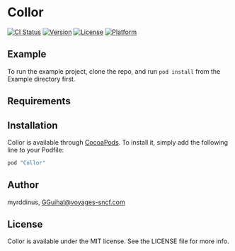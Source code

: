 # Collor

[![CI Status](https://travis-ci.org/voyages-sncf-technologies/Collor.svg?branch=master)](https://travis-ci.org/voyages-sncf-technologies/Collor/)
[![Version](https://img.shields.io/cocoapods/v/Collor.svg?style=flat)](http://cocoapods.org/pods/Collor)
[![License](https://img.shields.io/cocoapods/l/Collor.svg?style=flat)](http://cocoapods.org/pods/Collor)
[![Platform](https://img.shields.io/cocoapods/p/Collor.svg?style=flat)](http://cocoapods.org/pods/Collor)

## Example

To run the example project, clone the repo, and run `pod install` from the Example directory first.

## Requirements

## Installation

Collor is available through [CocoaPods](http://cocoapods.org). To install
it, simply add the following line to your Podfile:

```ruby
pod "Collor"
```

## Author

myrddinus, GGuihal@voyages-sncf.com

## License

Collor is available under the MIT license. See the LICENSE file for more info.
